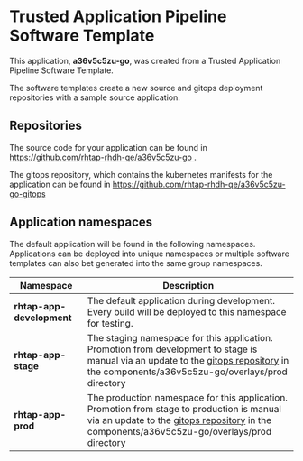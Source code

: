 # Trusted Application Pipeline Software Template

This application, **a36v5c5zu-go**, was created from a Trusted Application Pipeline Software Template.

The software templates create a new source and gitops deployment repositories with a sample source application. 

## Repositories

The source code for your application can be found in [https://github.com/rhtap-rhdh-qe/a36v5c5zu-go ](https://github.com/rhtap-rhdh-qe/a36v5c5zu-go ).
 
The gitops repository, which contains the kubernetes manifests for the application can be found in 
[https://github.com/rhtap-rhdh-qe/a36v5c5zu-go-gitops ](https://github.com/rhtap-rhdh-qe/a36v5c5zu-go-gitops ) 

## Application namespaces 

The default application will be found in the following namespaces. Applications can be deployed into unique namespaces or multiple software templates can also bet generated into the same group namespaces.  

|  Namespace   |  Description   |  
| -------- | -------- |   
| **rhtap-app-development** | The default application during development. Every build will be deployed to this namespace for testing. | 
| **rhtap-app-stage** | The staging namespace for this application. Promotion from development to stage is manual via an update to the [gitops repository](https://github.com/rhtap-rhdh-qe/a36v5c5zu-go-gitops ) in the components/a36v5c5zu-go/overlays/prod directory |  
| **rhtap-app-prod** | The production namespace for this application. Promotion from stage to production is manual via an update to the [gitops repository](https://github.com/rhtap-rhdh-qe/a36v5c5zu-go-gitops ) in the components/a36v5c5zu-go/overlays/prod directory | 